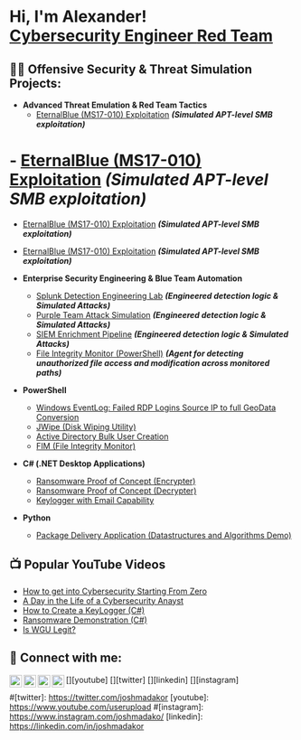 <h1>Hi, I'm Alexander! <br/><a href="https://github.com/adevsec">Cybersecurity Engineer
 </a> <a href="https://www.linkedin.com/in/joshmadakor/"> </a> <a href="https://www.youtube.com/userupload"> Red Team </a></h1>

<h2>👨‍💻 Offensive Security & Threat Simulation Projects:</h2>

- <b> Advanced Threat Emulation & Red Team Tactics</b>
   - [EternalBlue (MS17-010) Exploitation](https://github.com/joshmadakor1/4chan-Image-Analysis-Middleware-C964) <b><i>(Simulated APT-level SMB exploitation)</b></i>
 #  - [EternalBlue (MS17-010) Exploitation](https://github.com/joshmadakor1/4chan-Image-Analysis-Middleware-C964) <b><i>(Simulated APT-level SMB exploitation)</b></i>
   - [EternalBlue (MS17-010) Exploitation](https://github.com/joshmadakor1/4chan-Image-Analysis-Middleware-C964) <b><i>(Simulated APT-level SMB exploitation)</b></i>
   - [EternalBlue (MS17-010) Exploitation](https://github.com/joshmadakor1/4chan-Image-Analysis-Middleware-C964) <b><i>(Simulated APT-level SMB exploitation)</b></i>
- <b>Enterprise Security Engineering & Blue Team Automation</b>
  - [Splunk Detection Engineering Lab](https://github.com/joshmadakor1/4chan-Image-Analysis-Middleware-C964) <b><i>(Engineered detection logic & Simulated Attacks)</b></i>
  - [Purple Team Attack Simulation](https://github.com/joshmadakor1/4chan-Image-Analysis-Middleware-C964) <b><i>(Engineered detection logic & Simulated Attacks)</b></i>
  - [SIEM Enrichment Pipeline](https://github.com/joshmadakor1/4chan-Image-Analysis-Middleware-C964) <b><i>(Engineered detection logic & Simulated Attacks)</b></i>
  - [File Integrity Monitor (PowerShell)](https://github.com/joshmadakor1/4chan-Image-Analysis-Middleware-C964) <b><i>(Agent for detecting unauthorized file access and modification across monitored paths)</b></i>
  
- <b>PowerShell</b>
  - [Windows EventLog: Failed RDP Logins Source IP to full GeoData Conversion](https://github.com/joshmadakor1/Sentinel-Lab)
  - [JWipe (Disk Wiping Utility)](https://github.com/joshmadakor1/Jwipe.PowerShell)
  - [Active Directory Bulk User Creation](https://github.com/joshmadakor1/AD_PS)
  - [FIM (File Integrity Monitor)](https://github.com/joshmadakor1/PowerShell-Integrity-FIM)
- <b>C# (.NET Desktop Applications)</b>
  - [Ransomware Proof of Concept (Encrypter)](https://github.com/joshmadakor1/EncrypterPOC)
  - [Ransomware Proof of Concept (Decrypter)](https://github.com/joshmadakor1/DecrypterPOC)
  - [Keylogger with Email Capability](https://github.com/joshmadakor1/Key-Logger-With-Email)
- <b>Python</b>
  - [Package Delivery Application (Datastructures and Algorithms Demo)](https://github.com/joshmadakor1/Package-Delivery-Pathfinding-Algorithm)

<h2>📺 Popular YouTube Videos</h2>

- [How to get into Cybersecurity Starting From Zero](https://www.youtube.com/watch?v=a83ASGn_V_s)
- [A Day in the Life of a Cybersecurity Anayst](https://www.youtube.com/watch?v=uHy3oM7NnoU)
- [How to Create a KeyLogger (C#)](https://www.youtube.com/watch?v=N-L9hklSlNk)
- [Ransomware Demonstration (C#)](https://www.youtube.com/watch?v=OfvdQeh79s0)
- [Is WGU Legit?](https://www.youtube.com/watch?v=E2MwRWxDBkA)

<h2> 🤳 Connect with me:</h2>

[<img align="left" alt="JoshMadakor | YouTube" width="22px" src="https://cdn.jsdelivr.net/npm/simple-icons@v3/icons/youtube.svg" />][youtube]
[<img align="left" alt="JoshMadakor | Twitter" width="22px" src="https://cdn.jsdelivr.net/npm/simple-icons@v3/icons/twitter.svg" />][twitter]
[<img align="left" alt="JoshMadakor | LinkedIn" width="22px" src="https://cdn.jsdelivr.net/npm/simple-icons@v3/icons/linkedin.svg" />][linkedin]
[<img align="left" alt="JoshMadakor | Instagram" width="22px" src="https://cdn.jsdelivr.net/npm/simple-icons@v3/icons/instagram.svg" />][instagram]

#[twitter]: https://twitter.com/joshmadakor
[youtube]: https://www.youtube.com/userupload
#[instagram]: https://www.instagram.com/joshmadako/
[linkedin]: https://linkedin.com/in/joshmadakor

<!--
**AdevSec/AdevSec** is a ✨ _special_ ✨ repository because its `README.md` (this file) appears on your GitHub profile.

Here are some ideas to get you started:

- 🔭 I’m currently working on ...
- 🌱 I’m currently learning ...
- 👯 I’m looking to collaborate on ...
- 🤔 I’m looking for help with ...
- 💬 Ask me about ...
- 📫 How to reach me: ...
- 😄 Pronouns: ...
- ⚡ Fun fact: ...
-->
